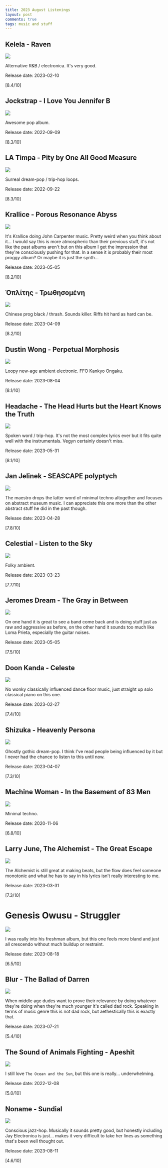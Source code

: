 ```yaml
---
title: 2023 August Listenings
layout: post
comments: true
tags: music and stuff
---
```


## Kelela - Raven

  ![](https://f4.bcbits.com/img/a3373717420_16.jpg)

  Alternative R&B / electronica. It's very good.

  Release date: 2023-02-10

  [8.4/10]

## Jockstrap - I Love You Jennifer B

  ![](https://f4.bcbits.com/img/a0869591723_16.jpg)

  Awesome pop album.

  Release date: 2022-09-09

  [8.3/10]

## LA Timpa - Pity by One All Good Measure

  ![](https://f4.bcbits.com/img/a1661194967_16.jpg)

  Surreal dream-pop / trip-hop loops.

  Release date: 2022-09-22

  [8.3/10]

## Krallice - Porous Resonance Abyss

  ![](https://f4.bcbits.com/img/a0071864209_16.jpg)

  It's Krallice doing John Carpenter music. Pretty weird when you think about it... I would say this is more atmospheric than their previous stuff, it's not like the past albums aren't but on this album I get the impression that they're consciously pushing for that. In a sense it is probably their most proggy album? Or maybe it is just the synth...

  Release date: 2023-05-05

  [8.2/10]

## Ὁπλίτης - Τρωθησομένη

  ![](https://f4.bcbits.com/img/a0978358551_16.jpg)

  Chinese prog black / thrash. Sounds killer. Riffs hit hard as hard can be.

  Release date: 2023-04-09

  [8.2/10]

## Dustin Wong - Perpetual Morphosis

  ![](https://f4.bcbits.com/img/a3525553174_16.jpg)

  Loopy new-age ambient electronic. FFO Kankyo Ongaku.

  Release date: 2023-08-04

  [8.1/10]

## Headache - The Head Hurts but the Heart Knows the Truth

  ![](https://f4.bcbits.com/img/a3814760352_16.jpg)

  Spoken word / trip-hop. It's not the most complex lyrics ever but it fits quite well with the instrumentals. Vegyn certainly doesn't miss.

  Release date: 2023-05-31

  [8.1/10]

## Jan Jelinek - SEASCAPE polyptych

  ![](https://f4.bcbits.com/img/a0725011226_16.jpg)

  The maestro drops the latter word of minimal techno altogether and focuses on abstract museum music. I can appreciate this one more than the other abstract stuff he did in the past though.

  Release date: 2023-04-28

  [7.8/10]

## Celestial - Listen to the Sky

  ![](https://f4.bcbits.com/img/a0714814814_16.jpg)

  Folky ambient.

  Release date: 2023-03-23

  [7.7/10]

## Jeromes Dream - The Gray in Between

  ![](https://f4.bcbits.com/img/a3699304143_16.jpg)

  On one hand it is great to see a band come back and is doing stuff just as raw and aggressive as before, on the other hand it sounds too much like Loma Prieta, especially the guitar noises.

  Release date: 2023-05-05

  [7.5/10]

## Doon Kanda - Celeste

  ![](https://f4.bcbits.com/img/a3620004111_16.jpg)

  No wonky classically influenced dance floor music, just straight up solo classical piano on this one.

  Release date: 2023-02-27

  [7.4/10]

## Shizuka - Heavenly Persona

  ![](https://f4.bcbits.com/img/a1114088249_16.jpg)

  Ghostly gothic dream-pop. I think I've read people being influenced by it but I never had the chance to listen to this until now.

  Release date: 2023-04-07

  [7.3/10]

## Machine Woman - In the Basement of 83 Men

  ![](https://f4.bcbits.com/img/a0472870516_16.jpg)

  Minimal techno.

  Release date: 2020-11-06

  [6.8/10]

## Larry June, The Alchemist - The Great Escape

  ![](https://i.scdn.co/image/ab67616d0000b27360bc4a5255b323583cefe763)

  The Alchemist is still great at making beats, but the flow does feel someone monotonic and what he has to say in his lyrics isn’t really interesting to me.

  Release date: 2023-03-31

  [7.3/10]

# Genesis Owusu - Struggler

  ![](https://i.scdn.co/image/ab67616d0000b273b79995bb1505e8e4f5efae7e)

  I was really into his freshman album, but this one feels more bland and just all crescendo without much buildup or restraint.

  Release date: 2023-08-18

  [6.5/10]

## Blur - The Ballad of Darren

  ![](https://i.scdn.co/image/ab67616d0000b273fc24d1ba493032a046ffd68a)

  When middle age dudes want to prove their relevance by doing whatever they're doing when they're much younger it's called dad rock. Speaking in terms of music genre this is not dad rock, but aethestically this is exactly that.

  Release date: 2023-07-21

  [5.4/10]

## The Sound of Animals Fighting - Apeshit

  ![](https://f4.bcbits.com/img/a3307726895_16.jpg)

  I still love `The Ocean and the Sun`, but this one is really... underwhelming.

  Release date: 2022-12-08

  [5.0/10]

## Noname - Sundial

  ![](https://i.scdn.co/image/ab67616d0000b2736e2a480f32d1825bbd89fc07)

  Conscious jazz-hop. Musically it sounds pretty good, but honestly including Jay Electronica is just... makes it very difficult to take her lines as something that's been well thought out.

  Release date: 2023-08-11

  [4.6/10]
